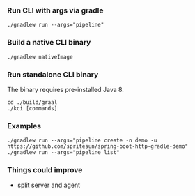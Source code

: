 ### Run CLI with args via gradle
```
./gradlew run --args="pipeline"
``` 

### Build a native CLI binary
```
./gradlew nativeImage
```

### Run standalone CLI binary

The binary requires pre-installed Java 8.

```
cd ./build/graal
./kci [commands]
```

### Examples
```
./gradlew run --args="pipeline create -n demo -u https://github.com/spritesun/spring-boot-http-gradle-demo"
./gradlew run --args="pipeline list"
```

### Things could improve
- split server and agent